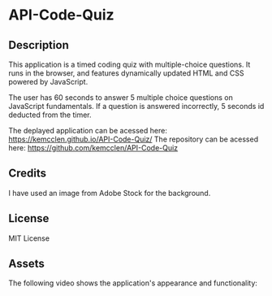 # API-Code-Quiz

## Description
This application is a timed coding quiz with multiple-choice questions. It runs in the browser, and features dynamically updated HTML and CSS powered by JavaScript. 

The user has 60 seconds to answer 5 multiple choice questions on JavaScript fundamentals. If a question is answered incorrectly, 5 seconds id deducted from the timer. 

The deplayed application can be acessed here: https://kemcclen.github.io/API-Code-Quiz/
The repository can be acessed here: https://github.com/kemcclen/API-Code-Quiz

## Credits
I have used an image from Adobe Stock for the background. 

## License
MIT License

## Assets
The following video shows the application's appearance and functionality:

